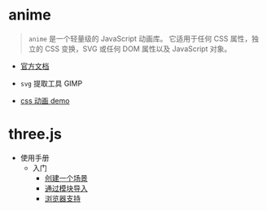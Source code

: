 # anime

> `anime` 是一个轻量级的 JavaScript 动画库。 它适用于任何 CSS 属性，独立的 CSS 变换，SVG 或任何 DOM 属性以及 JavaScript 对象。

- [官方文档](https://github.com/ArcherGrey/anime/blob/master/document.md)

* `svg` 提取工具 GIMP

- [css 动画 demo](./index.html)

# three.js

- 使用手册
  - 入门
    - [创建一个场景](./three/manual/start/1.md)
    - [通过模块导入](./three/manual/start/2.md)
    - [浏览器支持](./three/manual/start/3.md)
